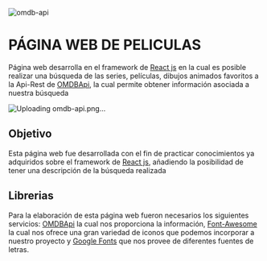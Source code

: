 ![omdb-api](https://user-images.githubusercontent.com/33507392/111035620-49943380-83e9-11eb-9537-fb14744fadc6.png)
# PÁGINA WEB DE PELICULAS

Página web desarrolla en el framework de [React js](http://https://es.reactjs.org/ "react js") en la cual es posible realizar
una búsqueda de las series, películas, dibujos animados favoritos a la Api-Rest de [OMDBApi](http://http://www.omdbapi.com/ "OMDBApi"), la cual permite obtener información asociada a nuestra búsqueda

![Uploading omdb-api.png…]()

## Objetivo

Esta página web fue desarrollada con el fin de practicar conocimientos ya adquiridos sobre el framework de [React js](http://https://es.reactjs.org/ "react js"), añadiendo la posibilidad de tener una descripción de la búsqueda realizada

## Librerias

Para la elaboración de esta página web fueron necesarios los siguientes servicios: [OMDBApi](http://http://www.omdbapi.com/ "OMDBApi") la cual nos proporciona la información, [Font-Awesome](http://https://fontawesome.com/icons?d=gallery&p=2 "Font-Awesome") la cual nos ofrece una gran variedad de iconos que podemos incorporar a nuestro proyecto y [Google Fonts](http://https://fonts.google.com/ "Google Fonts") que nos provee de diferentes fuentes de letras.

